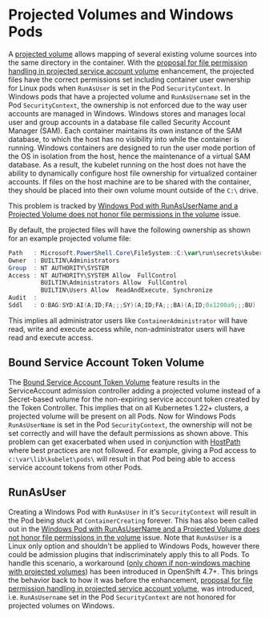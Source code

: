 # Projected Volumes and Windows Pods

A [projected volume](https://kubernetes.io/docs/concepts/storage/volumes/#projected) allows mapping of several existing
volume sources into the same directory in the container. With the [proposal for file permission handling in projected
service account volume](https://github.com/kubernetes/enhancements/pull/1598) enhancement, the projected files have
the correct permissions set including container user ownership for Linux pods when `RunAsUser` is set in the Pod 
`SecurityContext`. In Windows pods that have a projected volume and `RunAsUsername` set in the Pod `SecurityContext`,
the ownership is not enforced due to the way user accounts are managed in Windows. Windows stores and manages local
user and group accounts in a database file called Security Account Manager (SAM). Each container maintains its own
instance of the SAM database, to which the host has no visibility into while the container is running. Windows
containers are designed to run the user mode portion of the OS in isolation from the host, hence the maintenance of a
virtual SAM database. As a result, the kubelet running on the host does not have the ability to dynamically configure
host file ownership for virtualized container accounts. If files on the host machine are to be shared with the
container, they should be placed into their own volume mount outside of the `C:\` drive.

This problem is tracked by [Windows Pod with RunAsUserName and a Projected Volume does not honor file
permissions in the volume](https://github.com/kubernetes/kubernetes/issues/102849) issue.

By default, the projected files will have the following ownership as shown for an example projected volume file:
```powershell
Path   : Microsoft.PowerShell.Core\FileSystem::C:\var\run\secrets\kubernetes.io\serviceaccount\..2021_08_31_22_22_18.318230061\ca.crt
Owner  : BUILTIN\Administrators
Group  : NT AUTHORITY\SYSTEM
Access : NT AUTHORITY\SYSTEM Allow  FullControl
         BUILTIN\Administrators Allow  FullControl
         BUILTIN\Users Allow  ReadAndExecute, Synchronize
Audit  :
Sddl   : O:BAG:SYD:AI(A;ID;FA;;;SY)(A;ID;FA;;;BA)(A;ID;0x1200a9;;;BU)
```
This implies all administrator users like `ContainerAdministrator` will have read, write and execute access while,
non-administrator users will have read and execute access.

## Bound Service Account Token Volume
The [Bound Service Account Token Volume](https://kubernetes.io/docs/reference/access-authn-authz/service-accounts-admin/#bound-service-account-token-volume)
feature results in the ServiceAccount admission controller adding a projected volume instead of a Secret-based volume
for the non-expiring service account token created by the Token Controller. This implies that on all Kubernetes 1.22+ 
clusters, a projected volume will be present on all Pods. Now for Windows Pods `RunAsUserName` is set in the Pod 
`SecurityContext`, the ownership will not be set correctly and will have the default permissions as shown above. This 
problem can get exacerbated when used in conjunction with
[HostPath](https://kubernetes.io/docs/concepts/storage/volumes/#hostpath) where best practices are not followed.
For example, giving a Pod access to ` c:\var\lib\kubelet\pods\` will result in that Pod being able to access service
account tokens from other Pods.

## RunAsUser
Creating a Windows Pod with `RunAsUser` in it's `SecurityContext` will result in the Pod being stuck at
`ContainerCreating` forever. This has also been called out in the [Windows Pod with RunAsUserName and a Projected Volume
does not honor file permissions in the volume](https://github.com/kubernetes/kubernetes/issues/102849) issue. Note that
`RunAsUser` is a Linux only option and shouldn't be applied to Windows Pods, however there could be admission plugins
that indiscriminately apply this to all Pods.  To handle  this scenario, a workaround ([only chown if non-windows
machine with projected volumes](https://github.com/openshift/kubernetes/pull/804)) has been introduced in OpenShift
4.7+. This brings the behavior back to how it was before the enhancement, [proposal for file permission handling in
projected service account volume](https://github.com/kubernetes/enhancements/pull/1598), was introduced, i.e.
`RunAsUsername` set in the Pod `SecurityContext` are not honored for projected volumes on Windows.
